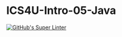 # ICS4U-Intro-05-Java

[![GitHub's Super Linter](https://github.com/Roman-Cernetchi/ICS4U-Intro-05-Java/workflows/GitHub's%20Super%20Linter/badge.svg)](https://github.com/Roman-Cernetchi/ICS4U-Intro-05-Java/actions)
